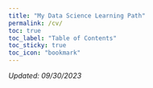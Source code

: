 ```yaml
---
title: "My Data Science Learning Path"
permalink: /cv/
toc: true
toc_label: "Table of Contents"
toc_sticky: true
toc_icon: "bookmark"
---
```


*Updated: 09/30/2023*


